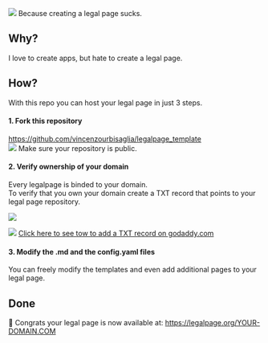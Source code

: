 ![](https://legalpage.org/images/logo.png)
Because creating a legal page sucks.

## Why?
I love to create apps, but hate to create a legal page.

## How?
With this repo you can host your legal page in just 3 steps.

#### 1. Fork this repository
https://github.com/vincenzourbisaglia/legalpage_template   
![](https://legalpage.org/images/baseline_info_black_18dp.png) Make sure your repository is public. 

#### 2. Verify ownership of your domain
Every legalpage is binded to your domain.   
To verify that you own your domain create a TXT record that points to your legal page repository.

![](https://legalpage.org/images/dnsrecord.png)



![](https://legalpage.org/images/baseline_help_black_18dp.png)  [Click here to see tow to add a TXT record on godaddy.com](https://www.google.com/search?q=godaddy+add+txt+record)


#### 3. Modify the .md and the config.yaml files
You can freely modify the templates and even add additional pages to your legal page.



## Done

🎉 Congrats your legal page is now available at:
https://legalpage.org/YOUR-DOMAIN.COM



